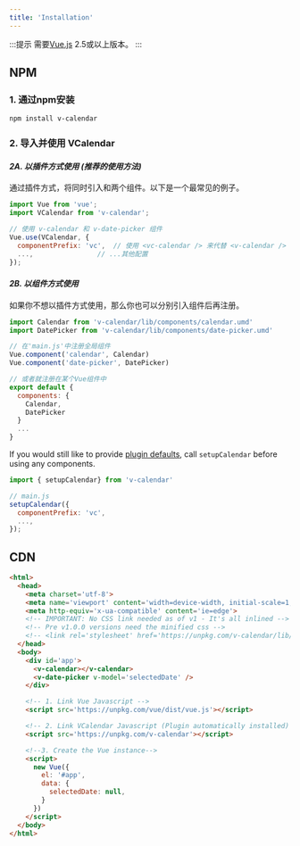 ```yaml
---
title: 'Installation'
---
```


:::提示
需要[Vue.js](https://vuejs.org) 2.5或以上版本。
:::

## NPM

### 1. 通过npm安装

```bash
npm install v-calendar
```

### 2. 导入并使用 VCalendar
#### *2A. 以插件方式使用 (推荐的使用方法)*

通过插件方式，将同时引入<v-calendar>和<v-date-picker>两个组件。以下是一个最常见的例子。

```js
import Vue from 'vue';
import VCalendar from 'v-calendar';

// 使用 v-calendar 和 v-date-picker 组件
Vue.use(VCalendar, {
  componentPrefix: 'vc',  // 使用 <vc-calendar /> 来代替 <v-calendar />
  ...,                // ...其他配置
});

```

#### *2B. 以组件方式使用*

如果你不想以插件方式使用，那么你也可以分别引入组件后再注册。

```js
import Calendar from 'v-calendar/lib/components/calendar.umd'
import DatePicker from 'v-calendar/lib/components/date-picker.umd'

// 在'main.js'中注册全局组件
Vue.component('calendar', Calendar)
Vue.component('date-picker', DatePicker)

// 或者就注册在某个Vue组件中
export default {
  components: {
    Calendar,
    DatePicker
  }
  ...
}
```

If you would still like to provide [plugin defaults](../api/defaults.md), call `setupCalendar` before using any components.

```js
import { setupCalendar} from 'v-calendar'

// main.js
setupCalendar({
  componentPrefix: 'vc',
  ...,
});
```

## CDN
```html
<html>
  <head>
    <meta charset='utf-8'>
    <meta name='viewport' content='width=device-width, initial-scale=1, shrink-to-fit=no'>
    <meta http-equiv='x-ua-compatible' content='ie=edge'>
    <!-- IMPORTANT: No CSS link needed as of v1 - It's all inlined -->
    <!-- Pre v1.0.0 versions need the minified css -->
    <!-- <link rel='stylesheet' href='https://unpkg.com/v-calendar/lib/v-calendar.min.css'> -->
  </head>
  <body>
    <div id='app'>
      <v-calendar></v-calendar>
      <v-date-picker v-model='selectedDate' />
    </div>

    <!-- 1. Link Vue Javascript -->
    <script src='https://unpkg.com/vue/dist/vue.js'></script>

    <!-- 2. Link VCalendar Javascript (Plugin automatically installed) -->
    <script src='https://unpkg.com/v-calendar'></script>

    <!--3. Create the Vue instance-->
    <script>
      new Vue({
        el: '#app',
        data: {
          selectedDate: null,
        }
      })
    </script>
  </body>
</html>
```